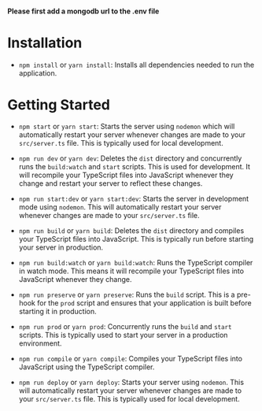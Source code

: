 ####  Please first add a mongodb url to the .env file


# Installation

- `npm install` or `yarn install`: Installs all dependencies needed to run the application.

# Getting Started

- `npm start` or `yarn start`: Starts the server using `nodemon` which will automatically restart your server whenever
  changes are made to your `src/server.ts` file. This is typically used for local development.


- `npm run dev` or `yarn dev`: Deletes the `dist` directory and concurrently runs the `build:watch` and `start` scripts.
  This is used for development. It will recompile your TypeScript files into JavaScript whenever they change and restart
  your server to reflect these changes.


- `npm run start:dev` or `yarn start:dev`: Starts the server in development mode using `nodemon`. This will
  automatically restart your server whenever changes are made to your `src/server.ts` file.


- `npm run build` or `yarn build`: Deletes the `dist` directory and compiles your TypeScript files into JavaScript. This
  is typically run before starting your server in production.


- `npm run build:watch` or `yarn build:watch`: Runs the TypeScript compiler in watch mode. This means it will recompile
  your TypeScript files into JavaScript whenever they change.


- `npm run preserve` or `yarn preserve`: Runs the `build` script. This is a pre-hook for the `prod` script and ensures
  that your application is built before starting it in production.


- `npm run prod` or `yarn prod`: Concurrently runs the `build` and `start` scripts. This is typically used to start your
  server in a production environment.


- `npm run compile` or `yarn compile`: Compiles your TypeScript files into JavaScript using the TypeScript compiler.


- `npm run deploy` or `yarn deploy`: Starts your server using `nodemon`. This will automatically restart your server
  whenever changes are made to your `src/server.ts` file. This is typically used for local development.
